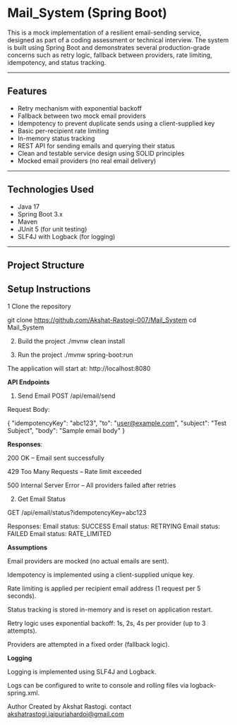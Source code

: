 # Mail_System (Spring Boot)

This is a mock implementation of a resilient email-sending service, designed as part of a coding assessment or technical interview. The system is built using Spring Boot and demonstrates several production-grade concerns such as retry logic, fallback between providers, rate limiting, idempotency, and status tracking.

---

## Features

- Retry mechanism with exponential backoff
- Fallback between two mock email providers
- Idempotency to prevent duplicate sends using a client-supplied key
- Basic per-recipient rate limiting
- In-memory status tracking
- REST API for sending emails and querying their status
- Clean and testable service design using SOLID principles
- Mocked email providers (no real email delivery)

---

## Technologies Used

- Java 17
- Spring Boot 3.x
- Maven
- JUnit 5 (for unit testing)
- SLF4J with Logback (for logging)

---

## Project Structure


## Setup Instructions

1 Clone the repository
 
git clone https://github.com/Akshat-Rastogi-007/Mail_System
cd Mail_System

2. Build the project
   ./mvnw clean install
   
4. Run the project
   ./mvnw spring-boot:run
   
The application will start at: http://localhost:8080

**API Endpoints**

1. Send Email
POST /api/email/send

Request Body:

{
  "idempotencyKey": "abc123",
  "to": "user@example.com",
  "subject": "Test Subject",
  "body": "Sample email body"
}

**Responses**:

200 OK – Email sent successfully

429 Too Many Requests – Rate limit exceeded

500 Internal Server Error – All providers failed after retries

2. Get Email Status

GET /api/email/status?idempotencyKey=abc123

Responses:
Email status: SUCCESS
Email status: RETRYING
Email status: FAILED
Email status: RATE_LIMITED

**Assumptions**

Email providers are mocked (no actual emails are sent).

Idempotency is implemented using a client-supplied unique key.

Rate limiting is applied per recipient email address (1 request per 5 seconds).

Status tracking is stored in-memory and is reset on application restart.

Retry logic uses exponential backoff: 1s, 2s, 4s per provider (up to 3 attempts).

Providers are attempted in a fixed order (fallback logic).

**Logging**

Logging is implemented using SLF4J and Logback.

Logs can be configured to write to console and rolling files via logback-spring.xml.

Author
Created by Akshat Rastogi.
contact akshatrastogi.jaipuriahardoi@gmail.com

   




